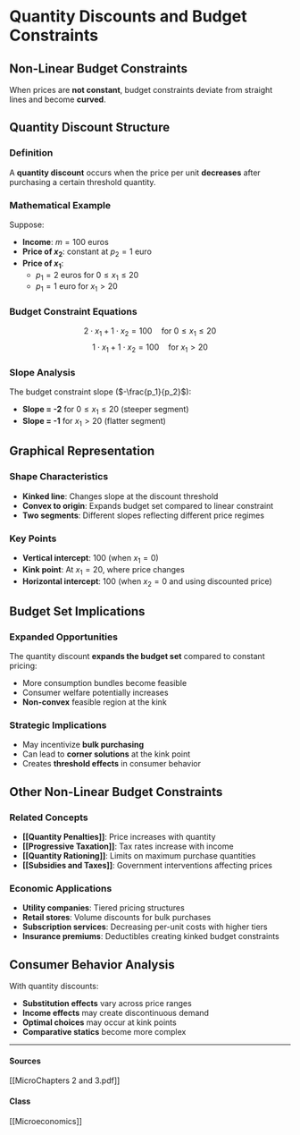 # Quantity Discounts and Budget Constraints

## Non-Linear Budget Constraints
When prices are **not constant**, budget constraints deviate from straight lines and become **curved**.

## Quantity Discount Structure

### Definition  
A **quantity discount** occurs when the price per unit **decreases** after purchasing a certain threshold quantity.

### Mathematical Example
Suppose:
- **Income**: $m = 100$ euros
- **Price of $x_2$**: constant at $p_2 = 1$ euro
- **Price of $x_1$**: 
  - $p_1 = 2$ euros for $0 \leq x_1 \leq 20$
  - $p_1 = 1$ euro for $x_1 > 20$

### Budget Constraint Equations
$$2 \cdot x_1 + 1 \cdot x_2 = 100 \quad \text{for } 0 \leq x_1 \leq 20$$
$$1 \cdot x_1 + 1 \cdot x_2 = 100 \quad \text{for } x_1 > 20$$

### Slope Analysis
The budget constraint slope ($-\frac{p_1}{p_2}$):
- **Slope = -2** for $0 \leq x_1 \leq 20$ (steeper segment)
- **Slope = -1** for $x_1 > 20$ (flatter segment)

## Graphical Representation

### Shape Characteristics
- **Kinked line**: Changes slope at the discount threshold
- **Convex to origin**: Expands budget set compared to linear constraint
- **Two segments**: Different slopes reflecting different price regimes

### Key Points
- **Vertical intercept**: 100 (when $x_1 = 0$)
- **Kink point**: At $x_1 = 20$, where price changes
- **Horizontal intercept**: 100 (when $x_2 = 0$ and using discounted price)

## Budget Set Implications

### Expanded Opportunities
The quantity discount **expands the budget set** compared to constant pricing:
- More consumption bundles become feasible
- Consumer welfare potentially increases
- **Non-convex** feasible region at the kink

### Strategic Implications
- May incentivize **bulk purchasing**
- Can lead to **corner solutions** at the kink point
- Creates **threshold effects** in consumer behavior

## Other Non-Linear Budget Constraints

### Related Concepts
- **[[Quantity Penalties]]**: Price increases with quantity
- **[[Progressive Taxation]]**: Tax rates increase with income
- **[[Quantity Rationing]]**: Limits on maximum purchase quantities
- **[[Subsidies and Taxes]]**: Government interventions affecting prices

### Economic Applications
- **Utility companies**: Tiered pricing structures
- **Retail stores**: Volume discounts for bulk purchases  
- **Subscription services**: Decreasing per-unit costs with higher tiers
- **Insurance premiums**: Deductibles creating kinked budget constraints

## Consumer Behavior Analysis
With quantity discounts:
- **Substitution effects** vary across price ranges
- **Income effects** may create discontinuous demand
- **Optimal choices** may occur at kink points
- **Comparative statics** become more complex

---
#### Sources
[[MicroChapters 2 and 3.pdf]]
#### Class
[[Microeconomics]]